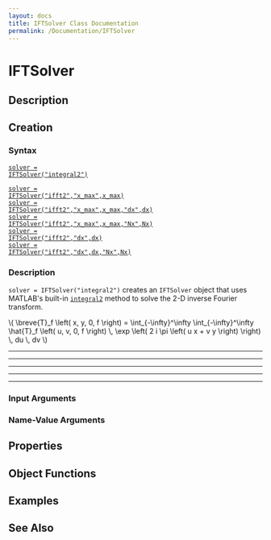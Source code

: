 ```yaml
---
layout: docs
title: IFTSolver Class Documentation
permalink: /Documentation/IFTSolver
---
```


# IFTSolver

## Description

## Creation

### Syntax
<a href="#d1"><code class="hang">solver = IFTSolver(<wbr>"integral2")</code></a>

<a href="#d2"><code class="hang">solver = IFTSolver(<wbr>"ifft2",<wbr>"x_max",<wbr>x_max)</code></a><br>
<a href="#d3"><code class="hang">solver = IFTSolver(<wbr>"ifft2",<wbr>"x_max",<wbr>x_max,<wbr>"dx",<wbr>dx)</code></a><br>
<a href="#d4"><code class="hang">solver = IFTSolver(<wbr>"ifft2",<wbr>"x_max",<wbr>x_max,<wbr>"Nx",<wbr>Nx)</code></a><br>
<a href="#d5"><code class="hang">solver = IFTSolver(<wbr>"ifft2",<wbr>"dx",<wbr>dx)</code></a><br>
<a href="#d6"><code class="hang">solver = IFTSolver(<wbr>"ifft2",<wbr>"dx",<wbr>dx,<wbr>"Nx",<wbr>Nx)</code></a>

### Description
<a id="d1"></a>
`solver = IFTSolver(`<wbr>`"integral2")` creates an `IFTSolver` object that uses MATLAB's built-in [`integral2`](https://www.mathworks.com/help/matlab/ref/integral2.html) method to solve the 2-D inverse Fourier transform.
<p>
  \(
    \breve{T}_f \left( x, y, 0, f \right) = 
    \int_{-\infty}^\infty \int_{-\infty}^\infty 
    \hat{T}_f \left( u, v, 0, f \right) \, 
    \exp \left( 2 i \pi \left( u x + v y \right) \right) \, du \, dv
  \)
</p>
<hr>
<a id="d2"></a>

<hr>
<a id="d3"></a>

<hr>
<a id="d4"></a>

<hr>
<a id="d5"></a>

<hr>
<a id="d6"></a>

### Input Arguments

### Name-Value Arguments

## Properties

## Object Functions

## Examples

## See Also
